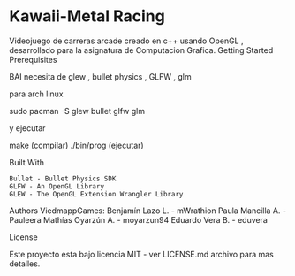 # Kawaii-Metal Racing
Videojuego de carreras arcade creado en c++ usando OpenGL , desarrollado para la asignatura de Computacion Grafica.
Getting Started
Prerequisites

BAI necesita de glew , bullet physics , GLFW , glm

para arch linux

sudo pacman -S glew bullet glfw glm

y ejecutar

make (compilar)
./bin/prog (ejecutar)

Built With

    Bullet - Bullet Physics SDK
    GLFW - An OpenGL Library
    GLEW - The OpenGL Extension Wrangler Library

Authors
    ViedmappGames:
        Benjamín Lazo L. - mWrathion
        Paula Mancilla A. - Pauleera
        Mathías Oyarzún A. - moyarzun94
        Eduardo Vera B. - eduvera

License

Este proyecto esta bajo licencia MIT - ver LICENSE.md archivo para mas detalles.
